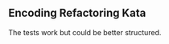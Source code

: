Encoding Refactoring Kata
---------------------------

The tests work but could be better structured.
